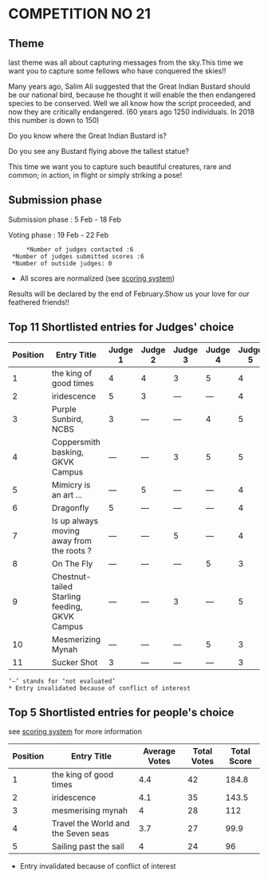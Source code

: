 # COMPETITION NO 21

## Theme
last theme was all about capturing messages from the sky.This time we want you to capture some fellows who have conquered the skies!!

Many years ago, Salim Ali suggested that the Great Indian Bustard should be our national bird, because he thought it will enable the then endangered species to be conserved. Well we all know how the script proceeded, and now they are critically endangered. (60 years ago 1250 individuals. In 2018 this number is down to 150)

Do you know where the Great Indian Bustard is?

Do you see any Bustard flying above the tallest statue?

This time we want you to capture such beautiful creatures, rare and common; in action, in flight or simply striking a pose! 


## Submission phase
Submission phase : 5 Feb - 18 Feb 

Voting phase : 19 Feb - 22 Feb

         *Number of judges contacted :6					
	 *Number of judges submitted scores :6				
	 *Number of outside judges: 0					
* All scores are normalized (see [scoring system](https://github.com/photography2018/competition/blob/master/scoring.md))

Results will be declared by the end of February.Show us your love for our feathered friends!!


## Top 11 Shortlisted entries for Judges' choice

|Position | Entry Title |Judge 1 |Judge 2 |Judge 3| Judge 4|Judge 5| Judge 6|Total Score |
| --- | --- | --- | ---| ---|---| ---| ---| ---|
|1	|the king of good times|	4	|4|	3|	5	|4|	5|	25|
|2	|iridescence	|5	|3|	—	|—	|4|	5|	|17|
|3	|Purple Sunbird, NCBS|	3|	—|	—|	4|	5|	4	|16|
|4	|Coppersmith basking, GKVK Campus|	—|	—|	3|	5|	5|	3|	16|
|5	|Mimicry is an art ...|	—|	5|	—|	—|	4|	5|	14|
|6	|Dragonfly|	5	|—	|—	|—	|4|	4|	13|
|7	|Is up always moving away from the roots ?|	—|	—|	5|	—|	4|	4|	13|
|8	|On The Fly|	—|	—|	—|	5|	3|	5|	13|
|9	|Chestnut-tailed Starling feeding, GKVK Campus|	—|	—|	3|	—|	5|	4|	12|
|10	|Mesmerizing Mynah|	—|	—|	—|	5|	3|	3|	11|
|11	|Sucker Shot|	3|	—|	—|	—|	3|	2|	8|

    ‘—’ stands for ‘not evaluated’
    * Entry invalidated because of conflict of interest
## Top 5 Shortlisted entries for people's choice
see [scoring system](https://github.com/photography2018/competition/blob/master/scoring.md) for more information 

| Position | Entry Title |  Average Votes |  Total Votes | Total Score |
| --- | --- |--- |---  | --- |
|1|	the king of good times|	4.4	|42|	184.8|
|2|	iridescence|	4.1|	35|	143.5|
|3|	mesmerising mynah|	4	|28|	112|
|4|	Travel the World and the Seven seas|	3.7|	27|	99.9|
|5|	Sailing past the sail|	4	|24	|96|

   * Entry invalidated because of conflict of interest  


